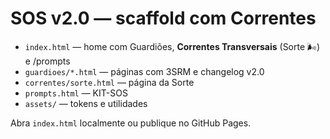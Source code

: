# SOS v2.0 — scaffold com Correntes
- `index.html` — home com Guardiões, **Correntes Transversais** (Sorte 🌬️) e /prompts
- `guardioes/*.html` — páginas com 3SRM e changelog v2.0
- `correntes/sorte.html` — página da Sorte
- `prompts.html` — KIT-SOS
- `assets/` — tokens e utilidades

Abra `index.html` localmente ou publique no GitHub Pages.